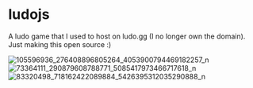 # ludojs

A ludo game that I used to host on ludo.gg (I no longer own the domain). Just making this open source :)

![105596936_276408896805264_4053900794469182257_n](https://github.com/s77rt/ludojs/assets/16493223/97cfe9e0-b471-4476-b815-3f1a62368142)
![73364111_290879608788771_5085417973466717618_n](https://github.com/s77rt/ludojs/assets/16493223/b8b12628-3f9c-4bf0-bc41-c1c21d7b4a31)
![83320498_718162422089884_5426395312035290888_n](https://github.com/s77rt/ludojs/assets/16493223/5aa18bda-0d94-4b92-b426-645e25429ae3)
